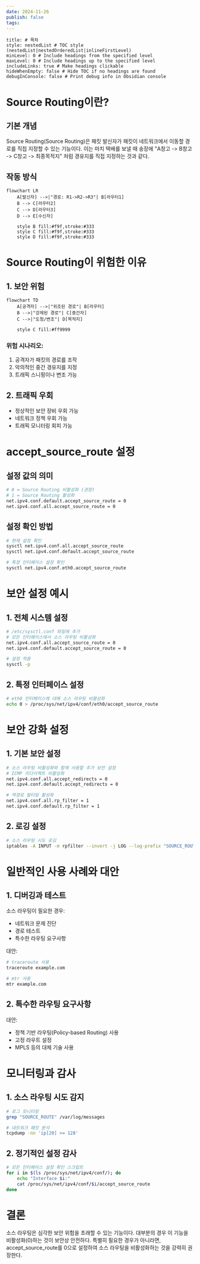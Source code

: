 ```yaml
---
date: 2024-11-26
publish: false
tags:
---
```

```table-of-contents
title: # 목차
style: nestedList # TOC style (nestedList|nestedOrderedList|inlineFirstLevel)
minLevel: 0 # Include headings from the specified level
maxLevel: 0 # Include headings up to the specified level
includeLinks: true # Make headings clickable
hideWhenEmpty: false # Hide TOC if no headings are found
debugInConsole: false # Print debug info in Obsidian console
```
# Source Routing이란?

## 기본 개념
Source Routing(Source Routing)은 패킷 발신자가 패킷이 네트워크에서 이동할 경로를 직접 지정할 수 있는 기능이다. 이는 마치 택배를 보낼 때 송장에 "A창고 -> B창고 -> C창고 -> 최종목적지" 처럼 경유지를 직접 지정하는 것과 같다.

## 작동 방식
```mermaid
flowchart LR
    A[발신자] -->|"경로: R1->R2->R3"| B[라우터1]
    B --> C[라우터2]
    C --> D[라우터3]
    D --> E[수신자]
    
    style B fill:#f9f,stroke:#333
    style C fill:#f9f,stroke:#333
    style D fill:#f9f,stroke:#333
```

# Source Routing이 위험한 이유

## 1. 보안 위험
```mermaid
flowchart TD
    A[공격자] -->|"위조된 경로"| B[라우터]
    B -->|"강제된 경로"| C[중간자]
    C -->|"도청/변조"| D[목적지]
    
    style C fill:#ff9999
```

### 위험 시나리오:
1. 공격자가 패킷의 경로를 조작
2. 악의적인 중간 경유지를 지정
3. 트래픽 스니핑이나 변조 가능

## 2. 트래픽 우회
- 정상적인 보안 장비 우회 가능
- 네트워크 정책 우회 가능
- 트래픽 모니터링 회피 가능

# accept_source_route 설정

## 설정 값의 의미
```bash
# 0 = Source Routing 비활성화 (권장)
# 1 = Source Routing 활성화
net.ipv4.conf.default.accept_source_route = 0
net.ipv4.conf.all.accept_source_route = 0
```

## 설정 확인 방법
```bash
# 현재 설정 확인
sysctl net.ipv4.conf.all.accept_source_route
sysctl net.ipv4.conf.default.accept_source_route

# 특정 인터페이스 설정 확인
sysctl net.ipv4.conf.eth0.accept_source_route
```

# 보안 설정 예시

## 1. 전체 시스템 설정
```bash
# /etc/sysctl.conf 파일에 추가
# 모든 인터페이스에서 소스 라우팅 비활성화
net.ipv4.conf.all.accept_source_route = 0
net.ipv4.conf.default.accept_source_route = 0

# 설정 적용
sysctl -p
```

## 2. 특정 인터페이스 설정
```bash
# eth0 인터페이스에 대해 소스 라우팅 비활성화
echo 0 > /proc/sys/net/ipv4/conf/eth0/accept_source_route
```

# 보안 강화 설정

## 1. 기본 보안 설정
```bash
# 소스 라우팅 비활성화와 함께 사용할 추가 보안 설정
# ICMP 리다이렉트 비활성화
net.ipv4.conf.all.accept_redirects = 0
net.ipv4.conf.default.accept_redirects = 0

# 역경로 필터링 활성화
net.ipv4.conf.all.rp_filter = 1
net.ipv4.conf.default.rp_filter = 1
```

## 2. 로깅 설정
```bash
# 소스 라우팅 시도 로깅
iptables -A INPUT -m rpfilter --invert -j LOG --log-prefix "SOURCE_ROUTE:"
```

# 일반적인 사용 사례와 대안

## 1. 디버깅과 테스트
소스 라우팅이 필요한 경우:
- 네트워크 문제 진단
- 경로 테스트
- 특수한 라우팅 요구사항

대안:
```bash
# traceroute 사용
traceroute example.com

# mtr 사용
mtr example.com
```

## 2. 특수한 라우팅 요구사항
대안:
- 정책 기반 라우팅(Policy-based Routing) 사용
- 고정 라우트 설정
- MPLS 등의 대체 기술 사용

# 모니터링과 감사

## 1. 소스 라우팅 시도 감지
```bash
# 로그 모니터링
grep "SOURCE_ROUTE" /var/log/messages

# 네트워크 패킷 분석
tcpdump -nn 'ip[20] >= 128'
```

## 2. 정기적인 설정 감사
```bash
# 모든 인터페이스 설정 확인 스크립트
for i in $(ls /proc/sys/net/ipv4/conf/); do
    echo "Interface $i:"
    cat /proc/sys/net/ipv4/conf/$i/accept_source_route
done
```

# 결론
소스 라우팅은 심각한 보안 위험을 초래할 수 있는 기능이다. 대부분의 경우 이 기능을 비활성화(0)하는 것이 보안상 안전하다. 특별히 필요한 경우가 아니라면, accept_source_route를 0으로 설정하여 소스 라우팅을 비활성화하는 것을 강력히 권장한다.